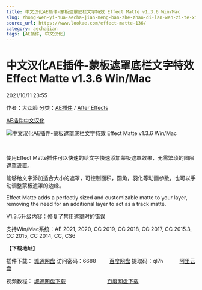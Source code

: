 ```yaml
---
title: 中文汉化AE插件-蒙板遮罩底栏文字特效 Effect Matte v1.3.6 Win/Mac
slug: zhong-wen-yi-hua-aecha-jian-meng-ban-zhe-zhao-di-lan-wen-zi-te-xiao-effect-matte-v1-3-6-win-mac
source_url: https://www.lookae.com/effect-matte-136/
category: aechajian
tags: [AE插件, 中文汉化]
---
```

# 中文汉化AE插件-蒙板遮罩底栏文字特效 Effect Matte v1.3.6 Win/Mac

2021/10/11 23:55

作者：大众脸
分类：[AE插件](https://www.lookae.com/after-effects/aechajian/) / [After Effects](https://www.lookae.com/after-effects/)

[AE插件](https://www.lookae.com/tag/ae%e6%8f%92%e4%bb%b6/)[中文汉化](https://www.lookae.com/tag/%e4%b8%ad%e6%96%87%e6%b1%89%e5%8c%96/)

![中文汉化AE插件-蒙板遮罩底栏文字特效 Effect Matte v1.3.6 Win/Mac](https://www.lookae.com/wp-content/uploads/2018/07/Effect-Matte-.jpg "中文汉化AE插件-蒙板遮罩底栏文字特效 Effect Matte v1.3.6 Win/Mac-LookAE.com")

[﻿](https://cloud.video.taobao.com//play/u/705956171/p/1/e/6/t/1/50189362906.mp4?_=1")

使用Effect Matte插件可以快速的给文字快速添加蒙板遮罩效果，无需繁琐的图层遮罩设置。

能够给文字添加适合大小的遮罩，可控制面积，圆角，羽化等动画参数，也可以手动调整蒙板遮罩的边缘。

Effect Matte adds a perfectly sized and customizable matte to your layer, removing the need for an additional layer to act as a track matte.

V1.3.5升级内容：修复了禁用遮罩时的错误

支持Win/Mac系统：AE 2021, 2020, CC 2019, CC 2018, CC 2017, CC 2015.3, CC 2015, CC 2014, CC, CS6

**【下载地址】**

插件下载： [城通网盘](https://url62.ctfile.com/f/680462-517128428-e43acb) 访问密码：6688         [百度网盘](https://pan.baidu.com/s/1ytv19sryQagxlwGQ1UYPBA) 提取码：ql7n           [阿里云盘](https://www.aliyundrive.com/s/XFKiHMyP33r)

视频教程： [城通网盘下载](https://lookae.ctfile.com/fs/680462-324510804)                            [百度网盘下载](https://pan.baidu.com/s/1A9mHyE2v9jZLuFziR4me0g)
